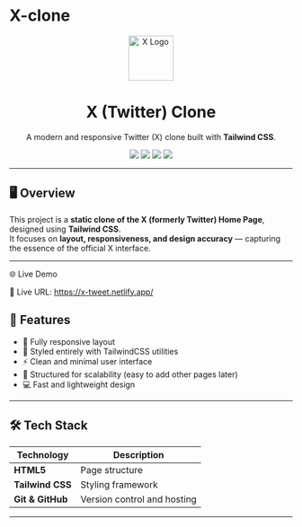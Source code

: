 # X-clone
<div align="center">
  <img src="https://freelogopng.com/images/all_img/1690643591twitter-x-logo-png.png" alt="X Logo" width="80" />
  <h1>X (Twitter) Clone</h1>
  <p>A modern and responsive Twitter (X) clone built with <b>Tailwind CSS</b>.</p>

  <p>
    <img src="https://img.shields.io/badge/Made%20with-TailwindCSS-38B2AC?style=for-the-badge&logo=tailwindcss" />
    <img src="https://img.shields.io/badge/HTML5-orange?style=for-the-badge&logo=html5" />
    <img src="https://img.shields.io/badge/Responsive-Design-success?style=for-the-badge&logo=css3" />
    <img src="https://img.shields.io/badge/License-MIT-blue?style=for-the-badge" />
  </p>
</div>

---

## 🖥️ Overview  

This project is a **static clone of the X (formerly Twitter) Home Page**, designed using **Tailwind CSS**.  
It focuses on **layout, responsiveness, and design accuracy** — capturing the essence of the official X interface.

---

🌐 Live Demo

🔗 Live URL: https://x-tweet.netlify.app/


## 🚀 Features  

- 📱 Fully responsive layout  
- 🎨 Styled entirely with TailwindCSS utilities  
- ⚡ Clean and minimal user interface  
- 🧩 Structured for scalability (easy to add other pages later)  
- 💻 Fast and lightweight design  

---

## 🛠️ Tech Stack  

| Technology | Description |
|-------------|-------------|
| **HTML5** | Page structure |
| **Tailwind CSS** | Styling framework |
| **Git & GitHub** | Version control and hosting |

---



